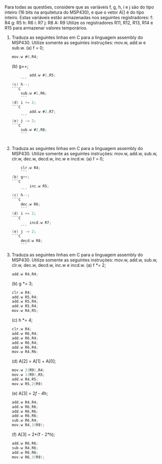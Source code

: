 Para todas as questões, considere que as variáveis f, g, h, i e j são do tipo inteiro (16 bits na arquitetura do MSP430),
e que o vetor A[] é do tipo inteiro. Estas variáveis estão armazenadas nos seguintes registradores:
	f: R4
	g: R5
	h: R6
	i: R7
	j: R8
	A: R9
Utilize os registradores R11, R12, R13, R14 e R15 para armazenar valores temporários.

1. Traduza as seguintes linhas em C para a linguagem assembly do MSP430. Utilize somente as seguintes instruções: mov.w, add.w e sub.w.
	(a) f = 0; 
  	 
	  ```C 
	  mov.w #0,R4; 
	  ```
	  
	(b) g++;
	```C
            add.w #1,R5;
	    ```
	(c) h--;
	```C
	    sub.w #1,R6;
	    ```
	(d) i += 2;
	```C
            add.w #2,R7;
	    ```
	(e) j -= 2;
	```C
	    sub.w #2,R8;
	    ```
	    

2. Traduza as seguintes linhas em C para a linguagem assembly do MSP430. Utilize somente as seguintes instruções: mov.w, add.w, sub.w, 
clr.w, dec.w, decd.w, inc.w e incd.w.
	(a) f = 0;
	```C
  	    clr.w R4;
	    ```
	(b) g++;
	```C
            inc.w R5;
	    ```
	(c) h--;
	```C
	    dec.w R6;
	    ```
	(d) i += 2;
	```C
            incd.w R7;
	    ```
	(e) j -= 2;
	```C
	    decd.w R8;
	    ```

3. Traduza as seguintes linhas em C para a linguagem assembly do MSP430. Utilize somente as seguintes instruções: mov.w, add.w, 
sub.w, clr.w, dec.w, decd.w, inc.w e incd.w.
	(a) f *= 2;
  	```C
	add.w R4,R4;
	```
	
	(b) g *= 3;
	```C
	clr.w R4;
	add.w R5,R4;
	add.w R5,R4;
	add.w R5,R4;
	mov.w R4,R5;
	```
	
	(c) h *= 4;
	```C
	clr.w R4;
	add.w R6,R4;
	add.w R6,R4;
	add.w R6,R4;
	add.w R6,R4;
	mov.w R4,R6;
	```
	
	(d) A[2] = A[1] + A[0];
	```C
	mov.w 2(R9),R4;
	mov.w 1(R9),R5;
	add.w R4,R5;
	mov.w R5,2(R9)
	```
	
	(e) A[3] = 2*f - 4*h;
	```C
	add.w R4,R4;
	add.w R6,R6;
	add.w R6,R6;
	add.w R6,R6;
	sub.w R6,R4;
	mov.w R4,3(R9);
	```
	
	(f) A[3] = 2*(f - 2*h);
	```C
	add.w R6,R6;
	sub.w R4,R6;
	add.w R6,R6;
	mov.w R6,3(R9);
	```
